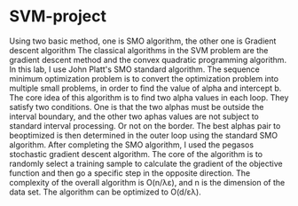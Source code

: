 # SVM-project
Using two basic method, one is SMO algorithm, the other one is Gradient descent algorithm
The classical algorithms in the SVM problem are the gradient descent method and the convex quadratic programming algorithm. In this lab, I use John Platt's SMO standard algorithm. The sequence minimum optimization problem is to convert the optimization problem into multiple small problems, in order to find the value of alpha and intercept b. The core idea of this algorithm is to find two alpha values in each loop. They satisfy two conditions. One is that the two alphas must be outside the interval boundary, and the other two aphas values
are not subject to standard interval processing. Or not on the border. The best alphas pair to beoptimized is then determined in the outer loop using the standard SMO algorithm. After completing the SMO algorithm, I used the pegasos stochastic gradient descent algorithm. The
core of the algorithm is to randomly select a training sample to calculate the gradient of the objective function and then go a specific step in the opposite direction. The complexity of the overall algorithm is O(n/λε), and n is the dimension of the data set. The algorithm can be optimized to O(d/ελ).
